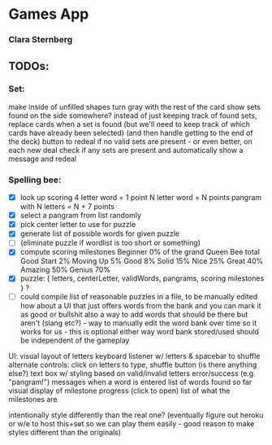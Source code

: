 # Games App
### Clara Sternberg

## TODOs:

### Set:

make inside of unfilled shapes turn gray with the rest of the card
show sets found on the side somewhere?
instead of just keeping track of found sets, replace cards when a set is found (but we'll need to keep track of which cards have already been selected) (and then handle getting to the end of the deck)
button to redeal if no valid sets are present - or even better, on each new deal
check if any sets are present and automatically show a message and redeal

### Spelling bee:

- [x] look up scoring
    4 letter word = 1 point
    N letter word = N points
    pangram with N letters = N + 7 points
- [x] select a pangram from list randomly
- [x] pick center letter to use for puzzle
- [x] generate list of possible words for given puzzle
- [ ] (eliminate puzzle if wordlist is too short or something)
- [x] compute scoring milestones
    Beginner 0% of the grand Queen Bee total
    Good Start 2%
    Moving Up 5%
    Good 8%
    Solid 15%
    Nice 25%
    Great 40%
    Amazing 50%
    Genius 70%
- [x] puzzle: { letters, centerLetter, validWords, pangrams, scoring milestones } ?
- [ ] could compile list of reasonable puzzles in a file, to be manually edited
    how about a UI that just offers words from the bank and you can mark it as good or bullshit
    also a way to add words that should be there but aren't (slang etc?) - way to manually
    edit the word bank over time so it works for us - this is optional
    either way word bank stored/used should be independent of the gameplay

UI:
visual layout of letters
keyboard listener w/ letters & spacebar to shuffle
alternate controls: click on letters to type, shuffle button (is there anything else?)
text box w/ styling based on valid/invalid letters
error/success (e.g. "pangram!") messages when a word is entered
list of words found so far
visual display of milestone progress
(click to open) list of what the milestones are

intentionally style differently than the real one?
(eventually figure out heroku or w/e to host this+set so we can
    play them easily - good reason to make styles different than the originals)
